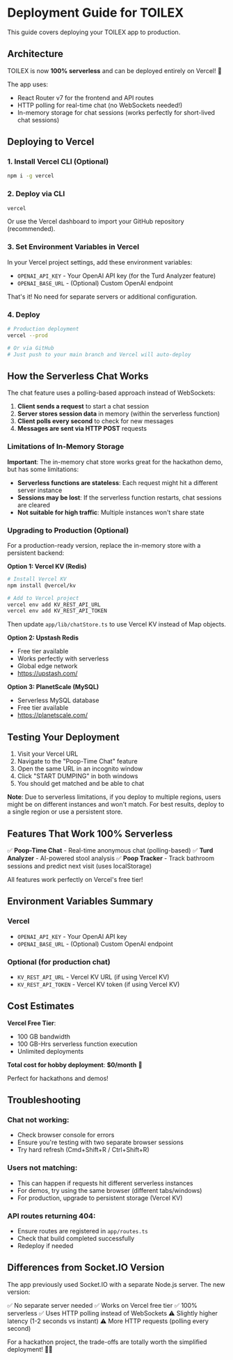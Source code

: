 # Deployment Guide for TOILEX

This guide covers deploying your TOILEX app to production.

## Architecture

TOILEX is now **100% serverless** and can be deployed entirely on Vercel! 🎉

The app uses:
- React Router v7 for the frontend and API routes
- HTTP polling for real-time chat (no WebSockets needed!)
- In-memory storage for chat sessions (works perfectly for short-lived chat sessions)

## Deploying to Vercel

### 1. Install Vercel CLI (Optional)

```bash
npm i -g vercel
```

### 2. Deploy via CLI

```bash
vercel
```

Or use the Vercel dashboard to import your GitHub repository (recommended).

### 3. Set Environment Variables in Vercel

In your Vercel project settings, add these environment variables:

- `OPENAI_API_KEY` - Your OpenAI API key (for the Turd Analyzer feature)
- `OPENAI_BASE_URL` - (Optional) Custom OpenAI endpoint

That's it! No need for separate servers or additional configuration.

### 4. Deploy

```bash
# Production deployment
vercel --prod

# Or via GitHub
# Just push to your main branch and Vercel will auto-deploy
```

## How the Serverless Chat Works

The chat feature uses a polling-based approach instead of WebSockets:

1. **Client sends a request** to start a chat session
2. **Server stores session data** in memory (within the serverless function)
3. **Client polls every second** to check for new messages
4. **Messages are sent via HTTP POST** requests

### Limitations of In-Memory Storage

**Important**: The in-memory chat store works great for the hackathon demo, but has some limitations:

- **Serverless functions are stateless**: Each request might hit a different server instance
- **Sessions may be lost**: If the serverless function restarts, chat sessions are cleared
- **Not suitable for high traffic**: Multiple instances won't share state

### Upgrading to Production (Optional)

For a production-ready version, replace the in-memory store with a persistent backend:

**Option 1: Vercel KV (Redis)**
```bash
# Install Vercel KV
npm install @vercel/kv

# Add to Vercel project
vercel env add KV_REST_API_URL
vercel env add KV_REST_API_TOKEN
```

Then update `app/lib/chatStore.ts` to use Vercel KV instead of Map objects.

**Option 2: Upstash Redis**
- Free tier available
- Works perfectly with serverless
- Global edge network
- https://upstash.com/

**Option 3: PlanetScale (MySQL)**
- Serverless MySQL database
- Free tier available
- https://planetscale.com/

## Testing Your Deployment

1. Visit your Vercel URL
2. Navigate to the "Poop-Time Chat" feature
3. Open the same URL in an incognito window
4. Click "START DUMPING" in both windows
5. You should get matched and be able to chat

**Note**: Due to serverless limitations, if you deploy to multiple regions, users might be on different instances and won't match. For best results, deploy to a single region or use a persistent store.

## Features That Work 100% Serverless

✅ **Poop-Time Chat** - Real-time anonymous chat (polling-based)
✅ **Turd Analyzer** - AI-powered stool analysis
✅ **Poop Tracker** - Track bathroom sessions and predict next visit (uses localStorage)

All features work perfectly on Vercel's free tier!

## Environment Variables Summary

### Vercel
- `OPENAI_API_KEY` - Your OpenAI API key
- `OPENAI_BASE_URL` - (Optional) Custom OpenAI endpoint

### Optional (for production chat)
- `KV_REST_API_URL` - Vercel KV URL (if using Vercel KV)
- `KV_REST_API_TOKEN` - Vercel KV token (if using Vercel KV)

## Cost Estimates

**Vercel Free Tier**:
- 100 GB bandwidth
- 100 GB-Hrs serverless function execution
- Unlimited deployments

**Total cost for hobby deployment**: **$0/month** 🎉

Perfect for hackathons and demos!

## Troubleshooting

### Chat not working:
- Check browser console for errors
- Ensure you're testing with two separate browser sessions
- Try hard refresh (Cmd+Shift+R / Ctrl+Shift+R)

### Users not matching:
- This can happen if requests hit different serverless instances
- For demos, try using the same browser (different tabs/windows)
- For production, upgrade to persistent storage (Vercel KV)

### API routes returning 404:
- Ensure routes are registered in `app/routes.ts`
- Check that build completed successfully
- Redeploy if needed

## Differences from Socket.IO Version

The app previously used Socket.IO with a separate Node.js server. The new version:

✅ No separate server needed
✅ Works on Vercel free tier
✅ 100% serverless
✅ Uses HTTP polling instead of WebSockets
⚠️ Slightly higher latency (1-2 seconds vs instant)
⚠️ More HTTP requests (polling every second)

For a hackathon project, the trade-offs are totally worth the simplified deployment! 💩🚀
